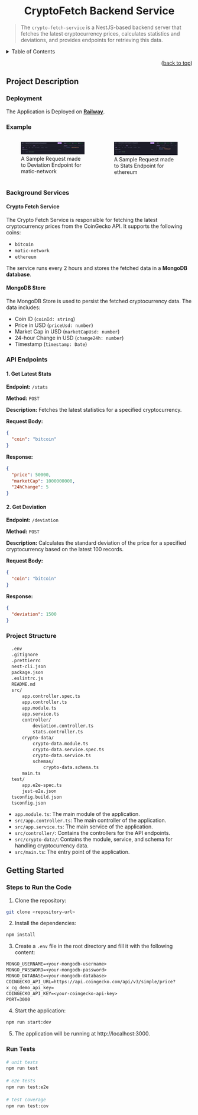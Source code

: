 # <div align="center">CryptoFetch Backend Service</div>

> The `crypto-fetch-service` is a NestJS-based backend server that fetches the latest cryptocurrency prices, calculates statistics and deviations, and provides endpoints for retrieving this data.

<!-- TABLE OF CONTENTS -->
<details>
  <summary>Table of Contents</summary>
  <ol>
    <li>
      <a href="#project-description">Project Description</a>
      <ul>
        <li><a href="#background-services">Background Services</a></li>
        <li><a href="#api-endpoints">API Endpoints</a></li>
        <li><a href="#project-structure">Project Structure</a></li>
      </ul>
    </li>
    <li>
      <a href="#getting-started">Getting Started</a>
      <ul>
        <li><a href="#steps-to-run-the-code">Steps to Run the Code</a></li>
        <li><a href="#run-tests">Run Tests</a></li>
        <li><a href="#deployment">Deployment</a></li>
      </ul>
    </li>
  </ol>
</details>

<p align="right">(<a href="#top">back to top</a>)</p>

## Project Description
### Deployment
The Application is Deployed on [**Railway**](https://railway.com/project/9f4cb147-fa48-4cd4-8942-eb47adc0cf1f?environmentId=95c9c3a6-75a7-4e27-8b2c-b054c2f39218). 

### Example

<div style="display: flex; justify-content: space-around;">

  <figure>
    <img src="./public/devi-demo.png" alt="Image 1" width="800" />
    <figcaption>A Sample Request made to Deviation Endpoint for matic-network</figcaption>
  </figure>

  <figure>
    <img src="./public/stats-demo.png" alt="Image 2" width="800" />
    <figcaption>A Sample Request made to Stats Endpoint for ethereum</figcaption>
  </figure>

</div>



### Background Services

#### Crypto Fetch Service

The Crypto Fetch Service is responsible for fetching the latest cryptocurrency prices from the CoinGecko API. It supports the following coins:
- `bitcoin`
- `matic-network`
- `ethereum`

The service runs every 2 hours and stores the fetched data in a **MongoDB database**.

#### MongoDB Store

The MongoDB Store is used to persist the fetched cryptocurrency data. The data includes:
- Coin ID (`coinId: string`)
- Price in USD (`priceUsd: number`)
- Market Cap in USD (`marketCapUsd: number`)
- 24-hour Change in USD (`change24h: number`)
- Timestamp (`timestamp: Date`)

### API Endpoints

#### 1. Get Latest Stats

**Endpoint:** `/stats`

**Method:** `POST`

**Description:** Fetches the latest statistics for a specified cryptocurrency.

**Request Body:**
```json
{
  "coin": "bitcoin"
}
```

**Response:**
```json
{
  "price": 50000,
  "marketCap": 1000000000,
  "24hChange": 5
}
```

#### 2. Get Deviation

**Endpoint:** `/deviation`

**Method:** `POST`

**Description:** Calculates the standard deviation of the price for a specified cryptocurrency based on the latest 100 records.

**Request Body:**
```json
{
  "coin": "bitcoin"
}
```

**Response:**
```json
{
  "deviation": 1500
}
```
### Project Structure

```
  .env
  .gitignore
  .prettierrc
  nest-cli.json
  package.json
  .eslintrc.js
  README.md
  src/
      app.controller.spec.ts
      app.controller.ts
      app.module.ts
      app.service.ts
      controller/
          deviation.controller.ts
          stats.controller.ts
      crypto-data/
          crypto-data.module.ts
          crypto-data.service.spec.ts
          crypto-data.service.ts
          schemas/
              crypto-data.schema.ts
      main.ts
  test/
      app.e2e-spec.ts
      jest-e2e.json
  tsconfig.build.json
  tsconfig.json
```
* `app.module.ts`: The main module of the application.
* `src/app.controller.ts`: The main controller of the application.
* `src/app.service.ts`: The main service of the application.
* `src/controller/`: Contains the controllers for the API endpoints.
* `src/crypto-data/`: Contains the module, service, and schema for handling cryptocurrency data.
* `src/main.ts`: The entry point of the application.

## Getting Started

### Steps to Run the Code

1. Clone the repository:
```bash
git clone <repository-url>
```
2. Install the dependencies:
```bash
npm install
```
3. Create a `.env` file in the root directory and fill it with the following content:
```plain-text
MONGO_USERNAME=<your-mongodb-username>
MONGO_PASSWORD=<your-mongodb-password>
MONGO_DATABASE=<your-mongodb-database>
COINGECKO_API_URL=https://api.coingecko.com/api/v3/simple/price?x_cg_demo_api_key=
COINGECKO_API_KEY=<your-coingecko-api-key>
PORT=3000
```
4. Start the application:
```bash
npm run start:dev
```
5. The application will be running at http://localhost:3000.

### Run Tests
```bash
# unit tests
npm run test

# e2e tests
npm run test:e2e

# test coverage
npm run test:cov
```

